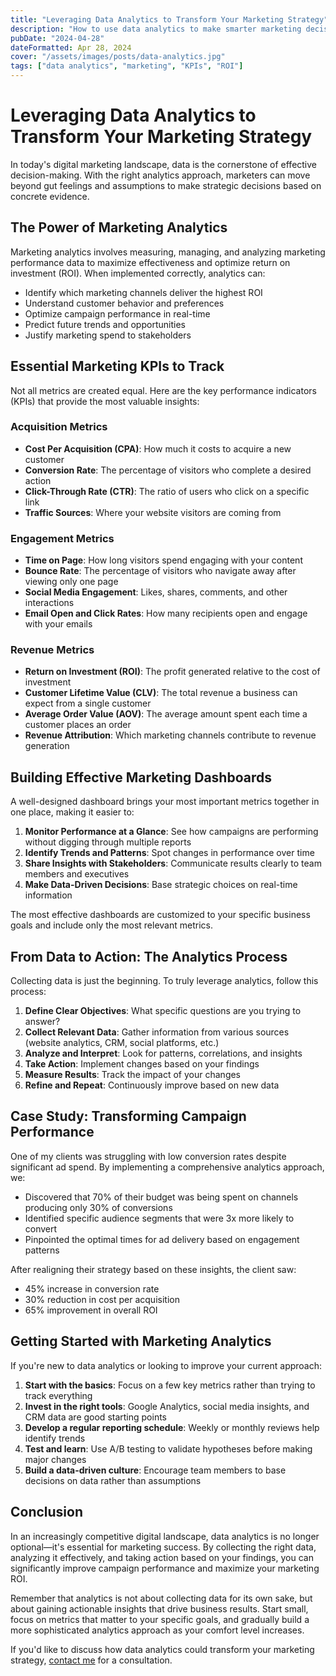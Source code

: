 ```yaml
---
title: "Leveraging Data Analytics to Transform Your Marketing Strategy"
description: "How to use data analytics to make smarter marketing decisions and improve campaign performance."
pubDate: "2024-04-28"
dateFormatted: Apr 28, 2024
cover: "/assets/images/posts/data-analytics.jpg"
tags: ["data analytics", "marketing", "KPIs", "ROI"]
---
```


# Leveraging Data Analytics to Transform Your Marketing Strategy

In today's digital marketing landscape, data is the cornerstone of effective decision-making. With the right analytics approach, marketers can move beyond gut feelings and assumptions to make strategic decisions based on concrete evidence.

## The Power of Marketing Analytics

Marketing analytics involves measuring, managing, and analyzing marketing performance data to maximize effectiveness and optimize return on investment (ROI). When implemented correctly, analytics can:

- Identify which marketing channels deliver the highest ROI
- Understand customer behavior and preferences
- Optimize campaign performance in real-time
- Predict future trends and opportunities
- Justify marketing spend to stakeholders

## Essential Marketing KPIs to Track

Not all metrics are created equal. Here are the key performance indicators (KPIs) that provide the most valuable insights:

### Acquisition Metrics
- **Cost Per Acquisition (CPA)**: How much it costs to acquire a new customer
- **Conversion Rate**: The percentage of visitors who complete a desired action
- **Click-Through Rate (CTR)**: The ratio of users who click on a specific link
- **Traffic Sources**: Where your website visitors are coming from

### Engagement Metrics
- **Time on Page**: How long visitors spend engaging with your content
- **Bounce Rate**: The percentage of visitors who navigate away after viewing only one page
- **Social Media Engagement**: Likes, shares, comments, and other interactions
- **Email Open and Click Rates**: How many recipients open and engage with your emails

### Revenue Metrics
- **Return on Investment (ROI)**: The profit generated relative to the cost of investment
- **Customer Lifetime Value (CLV)**: The total revenue a business can expect from a single customer
- **Average Order Value (AOV)**: The average amount spent each time a customer places an order
- **Revenue Attribution**: Which marketing channels contribute to revenue generation

## Building Effective Marketing Dashboards

A well-designed dashboard brings your most important metrics together in one place, making it easier to:

1. **Monitor Performance at a Glance**: See how campaigns are performing without digging through multiple reports
2. **Identify Trends and Patterns**: Spot changes in performance over time
3. **Share Insights with Stakeholders**: Communicate results clearly to team members and executives
4. **Make Data-Driven Decisions**: Base strategic choices on real-time information

The most effective dashboards are customized to your specific business goals and include only the most relevant metrics.

## From Data to Action: The Analytics Process

Collecting data is just the beginning. To truly leverage analytics, follow this process:

1. **Define Clear Objectives**: What specific questions are you trying to answer?
2. **Collect Relevant Data**: Gather information from various sources (website analytics, CRM, social platforms, etc.)
3. **Analyze and Interpret**: Look for patterns, correlations, and insights
4. **Take Action**: Implement changes based on your findings
5. **Measure Results**: Track the impact of your changes
6. **Refine and Repeat**: Continuously improve based on new data

## Case Study: Transforming Campaign Performance

One of my clients was struggling with low conversion rates despite significant ad spend. By implementing a comprehensive analytics approach, we:

- Discovered that 70% of their budget was being spent on channels producing only 30% of conversions
- Identified specific audience segments that were 3x more likely to convert
- Pinpointed the optimal times for ad delivery based on engagement patterns

After realigning their strategy based on these insights, the client saw:
- 45% increase in conversion rate
- 30% reduction in cost per acquisition
- 65% improvement in overall ROI

## Getting Started with Marketing Analytics

If you're new to data analytics or looking to improve your current approach:

1. **Start with the basics**: Focus on a few key metrics rather than trying to track everything
2. **Invest in the right tools**: Google Analytics, social media insights, and CRM data are good starting points
3. **Develop a regular reporting schedule**: Weekly or monthly reviews help identify trends
4. **Test and learn**: Use A/B testing to validate hypotheses before making major changes
5. **Build a data-driven culture**: Encourage team members to base decisions on data rather than assumptions

## Conclusion

In an increasingly competitive digital landscape, data analytics is no longer optional—it's essential for marketing success. By collecting the right data, analyzing it effectively, and taking action based on your findings, you can significantly improve campaign performance and maximize your marketing ROI.

Remember that analytics is not about collecting data for its own sake, but about gaining actionable insights that drive business results. Start small, focus on metrics that matter to your specific goals, and gradually build a more sophisticated analytics approach as your comfort level increases.

If you'd like to discuss how data analytics could transform your marketing strategy, [contact me](/about) for a consultation. 